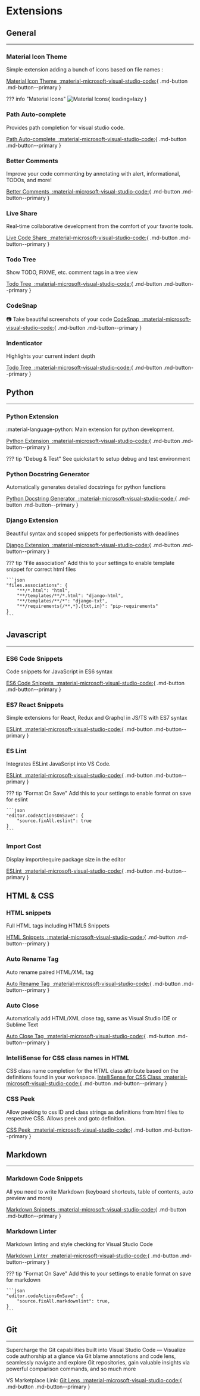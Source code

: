 # Extensions

## General

-------

### Material Icon Theme

Simple extension adding a bunch of icons based on file names :

[Material Icon Theme&nbsp; :material-microsoft-visual-studio-code:](https://marketplace.visualstudio.com/items?itemName=PKief.material-icon-theme){ .md-button .md-button--primary  }

??? info "Material Icons"
    ![Material Icons](https://raw.githubusercontent.com/PKief/vscode-material-icon-theme/master/images/fileIcons.png){ loading=lazy }

### Path Auto-complete

Provides path completion for visual studio code.

[Path Auto-complete&nbsp; :material-microsoft-visual-studio-code:](https://marketplace.visualstudio.com/items?itemName=ionutvmi.path-autocomplete){ .md-button .md-button--primary  }

### Better Comments

Improve your code commenting by annotating with alert, informational, TODOs, and more!

[Better Comments&nbsp; :material-microsoft-visual-studio-code:](https://marketplace.visualstudio.com/items?itemName=aaron-bond.better-comments){ .md-button .md-button--primary  }

### Live Share

Real-time collaborative development from the comfort of your favorite tools.

[Live Code Share&nbsp; :material-microsoft-visual-studio-code:](https://marketplace.visualstudio.com/items?itemName=MS-vsliveshare.vsliveshare){ .md-button .md-button--primary  }

### Todo Tree

Show TODO, FIXME, etc. comment tags in a tree view

[Todo Tree&nbsp; :material-microsoft-visual-studio-code:](https://marketplace.visualstudio.com/items?itemName=Gruntfuggly.todo-tree){ .md-button .md-button--primary  }

### CodeSnap

📷 Take beautiful screenshots of your code
[CodeSnap&nbsp; :material-microsoft-visual-studio-code:](https://marketplace.visualstudio.com/items?itemName=adpyke.codesnap){ .md-button .md-button--primary  }

### Indenticator

Highlights your current indent depth

[Todo Tree&nbsp; :material-microsoft-visual-studio-code:](https://marketplace.visualstudio.com/items?itemName=SirTori.indenticator){ .md-button .md-button--primary  }

## Python

-------

### Python Extension

:material-language-python: Main extension for python development.

[Python Extension&nbsp;&nbsp;:material-microsoft-visual-studio-code:](https://marketplace.visualstudio.com/items?itemName=ms-python.python){ .md-button .md-button--primary }

??? tip "Debug & Test"
    See quickstart to setup debug and test environment  

### Python Docstring Generator

Automatically generates detailed docstrings for python functions

[Python Docstring Generator&nbsp;&nbsp;:material-microsoft-visual-studio-code:](https://marketplace.visualstudio.com/items?itemName=njpwerner.autodocstring){ .md-button .md-button--primary }

### Django Extension

Beautiful syntax and scoped snippets for perfectionists with deadlines

[Django Extension&nbsp;&nbsp;:material-microsoft-visual-studio-code:](https://marketplace.visualstudio.com/items?itemName=batisteo.vscode-django){ .md-button .md-button--primary }

??? tip "File association"
    Add this to your settings to enable template snippet for correct html files

    ```json
    "files.associations": {
        "**/*.html": "html",
        "**/templates/**/*.html": "django-html",
        "**/templates/**/*": "django-txt",
        "**/requirements{/**,*}.{txt,in}": "pip-requirements"
    }
    ```

## Javascript

-------

### ES6 Code Snippets

Code snippets for JavaScript in ES6 syntax

[ES6 Code Snippets&nbsp;&nbsp;:material-microsoft-visual-studio-code:](https://marketplace.visualstudio.com/items?itemName=xabikos.JavaScriptSnippetso){ .md-button .md-button--primary }

### ES7 React Snippets

Simple extensions for React, Redux and Graphql in JS/TS with ES7 syntax

[ESLint&nbsp;&nbsp;:material-microsoft-visual-studio-code:](https://marketplace.visualstudio.com/items?itemName=dsznajder.es7-react-js-snippets){ .md-button .md-button--primary }

### ES Lint

Integrates ESLint JavaScript into VS Code.

[ESLint&nbsp;&nbsp;:material-microsoft-visual-studio-code:](https://marketplace.visualstudio.com/items?itemName=dbaeumer.vscode-eslint){ .md-button .md-button--primary }

??? tip "Format On Save"
    Add this to your settings to enable format on save for eslint

    ```json
    "editor.codeActionsOnSave": {
        "source.fixAll.eslint": true
    }
    ```

### Import Cost

Display import/require package size in the editor

[ESLint&nbsp;&nbsp;:material-microsoft-visual-studio-code:](https://marketplace.visualstudio.com/items?itemName=wix.vscode-import-cost){ .md-button .md-button--primary }

## HTML & CSS

### HTML snippets

Full HTML tags including HTML5 Snippets

[HTML Snippets&nbsp;&nbsp;:material-microsoft-visual-studio-code:](https://marketplace.visualstudio.com/items?itemName=abusaidm.html-snippets){ .md-button .md-button--primary }

### Auto Rename Tag

Auto rename paired HTML/XML tag

[Auto Rename Tag&nbsp;&nbsp;:material-microsoft-visual-studio-code:](https://marketplace.visualstudio.com/items?itemName=formulahendry.auto-rename-tag){ .md-button .md-button--primary }

### Auto Close

Automatically add HTML/XML close tag, same as Visual Studio IDE or Sublime Text

[Auto Close Tag&nbsp;&nbsp;:material-microsoft-visual-studio-code:](https://marketplace.visualstudio.com/items?itemName=formulahendry.auto-close-tag){ .md-button .md-button--primary }

### IntelliSense for CSS class names in HTML

CSS class name completion for the HTML class attribute based on the definitions found in your workspace.
[IntelliSense for CSS Class&nbsp;&nbsp;:material-microsoft-visual-studio-code:](https://marketplace.visualstudio.com/items?itemName=Zignd.html-css-class-completion){ .md-button .md-button--primary }

### CSS Peek

Allow peeking to css ID and class strings as definitions from html files to respective CSS. Allows peek and goto definition.

[CSS Peek&nbsp;&nbsp;:material-microsoft-visual-studio-code:](https://marketplace.visualstudio.com/items?itemName=pranaygp.vscode-css-peek){ .md-button .md-button--primary }

## Markdown

-------

### Markdown Code Snippets

All you need to write Markdown (keyboard shortcuts, table of contents, auto preview and more)

[Markdown Snippets&nbsp;&nbsp;:material-microsoft-visual-studio-code:](https://marketplace.visualstudio.com/items?itemName=yzhang.markdown-all-in-one){ .md-button .md-button--primary }

### Markdown Linter

Markdown linting and style checking for Visual Studio Code

[Markdown Linter&nbsp;&nbsp;:material-microsoft-visual-studio-code:](https://marketplace.visualstudio.com/items?itemName=DavidAnson.vscode-markdownlint){ .md-button .md-button--primary }

??? tip "Format On Save"
    Add this to your settings to enable format on save for markdown

    ```json
    "editor.codeActionsOnSave": {
        "source.fixAll.markdownlint": true,
    }
    ```

## Git

-------
Supercharge the Git capabilities built into Visual Studio Code — Visualize code authorship at a glance via Git blame annotations and code lens, seamlessly navigate and explore Git repositories, gain valuable insights via powerful comparison commands, and so much more

VS Marketplace Link:
[Git Lens&nbsp;&nbsp;:material-microsoft-visual-studio-code:](https://marketplace.visualstudio.com/items?itemName=eamodio.gitlens){ .md-button .md-button--primary }
